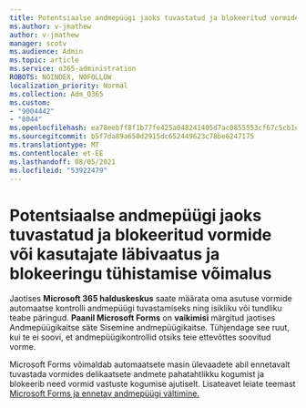```yaml
---
title: Potentsiaalse andmepüügi jaoks tuvastatud ja blokeeritud vormide või kasutajate läbivaatus ja blokeeringu tühistamise võimalus
ms.author: v-jmathew
author: v-jmathew
manager: scotv
ms.audience: Admin
ms.topic: article
ms.service: o365-administration
ROBOTS: NOINDEX, NOFOLLOW
localization_priority: Normal
ms.collection: Adm_O365
ms.custom:
- "9004442"
- "8044"
ms.openlocfilehash: ea78eebff8f1b77fe425a048241405d7ac0855553cf67c5cb1eed93a8cf7e74d
ms.sourcegitcommit: b5f7da89a650d2915dc652449623c78be6247175
ms.translationtype: MT
ms.contentlocale: et-EE
ms.lasthandoff: 08/05/2021
ms.locfileid: "53922479"
---
```

# <a name="review-and-unblock-forms-or-users-detected-and-blocked-for-potential-phishing"></a>Potentsiaalse andmepüügi jaoks tuvastatud ja blokeeritud vormide või kasutajate läbivaatus ja blokeeringu tühistamise võimalus

Jaotises **Microsoft 365 halduskeskus** saate määrata oma asutuse vormide automaatse kontrolli andmepüügi tuvastamiseks ning isikliku või tundliku teabe päringud. **Paanil Microsoft Forms** on **vaikimisi** märgitud  jaotises Andmepüügikaitse säte Sisemine andmepüügikaitse. Tühjendage see ruut, kui te ei soovi, et andmepüügikontrollid otsiks teie ettevõttes soovitud vorme.

Microsoft Forms võimaldab automaatsete masin ülevaadete abil ennetavalt tuvastada vormides delikaatsete andmete pahatahtlikku kogumist ja blokeerib need vormid vastuste kogumise ajutiselt. Lisateavet leiate teemast [Microsoft Forms ja ennetav andmepüügi vältimine.](https://support.microsoft.com/office/microsoft-forms-and-proactive-phishing-prevention-b3950a20-296d-4e8e-96f5-594ced998a90)
